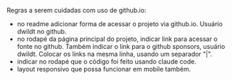 Regras a serem cuidadas com uso de github.io:

  - no readme adicionar forma de acessar o projeto via github.io. Usuário dwildt no github.
  - no rodapé da página principal do projeto, indicar link para acessar o fonte no github. Também indicar o link para o github sponsors, usuário dwildt. Colocar os links na mesma linha, usando um separador "|".  
  - indicar no rodapé que o código foi feito usando claude code.  
  - layout responsivo que possa funcionar em mobile também.  
  